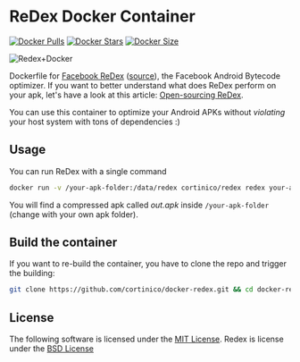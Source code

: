 # ReDex Docker Container 
[![Docker Pulls](https://img.shields.io/docker/pulls/cortinico/redex.svg)](https://hub.docker.com/r/cortinico/redex/) [![Docker Stars](https://img.shields.io/docker/stars/cortinico/redex.svg)](https://hub.docker.com/r/cortinico/redex/) [![Docker Size](https://img.shields.io/imagelayers/image-size/cortinico/redex/latest.svg)](https://imagelayers.io/?images=cortinico/redex:latest)

![Redex+Docker](http://i.imgur.com/5CnDpdA.png)

Dockerfile for [Facebook ReDex](http://fbredex.com/) ([source](https://github.com/facebook/redex)), the Facebook Android Bytecode optimizer. If you want to better understand what does ReDex perform on your apk, let's have a look at this article: [Open-sourcing ReDex](https://code.facebook.com/posts/998080480282805/open-sourcing-redex-making-android-apps-smaller-and-faster/).

You can use this container to optimize your Android APKs without _violating_ your host system with tons of dependencies :)

## Usage

You can run ReDex with a single command
```bash
docker run -v /your-apk-folder:/data/redex cortinico/redex redex your-apk.apk -o out.apk
```
You will find a compressed apk called *out.apk* inside `/your-apk-folder` (change with your own apk folder).

## Build the container

If you want to re-build the container, you have to clone the repo and trigger the building:
```bash
git clone https://github.com/cortinico/docker-redex.git && cd docker-redex && docker build .
```

## License

The following software is licensed under the [MIT License](https://raw.githubusercontent.com/cortinico/docker-redex/master/LICENSE). Redex is license under the [BSD License](https://raw.githubusercontent.com/facebook/redex/master/LICENSE)
